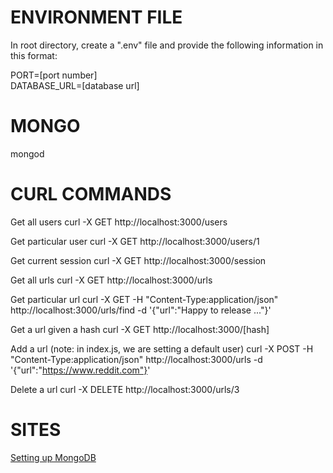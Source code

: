 # ENVIRONMENT FILE

In root directory, create a ".env" file and provide the following information in this format:

PORT=[port number]  
DATABASE_URL=[database url]

# MONGO

mongod

# CURL COMMANDS

Get all users
curl -X GET http://localhost:3000/users

Get particular user
curl -X GET http://localhost:3000/users/1

Get current session
curl -X GET http://localhost:3000/session

Get all urls
curl -X GET http://localhost:3000/urls

Get particular url
curl -X GET -H "Content-Type:application/json" http://localhost:3000/urls/find -d '{"url":"Happy to release ..."}'

Get a url given a hash
curl -X GET http://localhost:3000/[hash]

Add a url (note: in index.js, we are setting a default user)
curl -X POST -H "Content-Type:application/json" http://localhost:3000/urls -d '{"url":"https://www.reddit.com"}'

Delete a url
curl -X DELETE http://localhost:3000/urls/3

# SITES

[Setting up MongoDB](https://www.robinwieruch.de/mongodb-macos-setup/)
